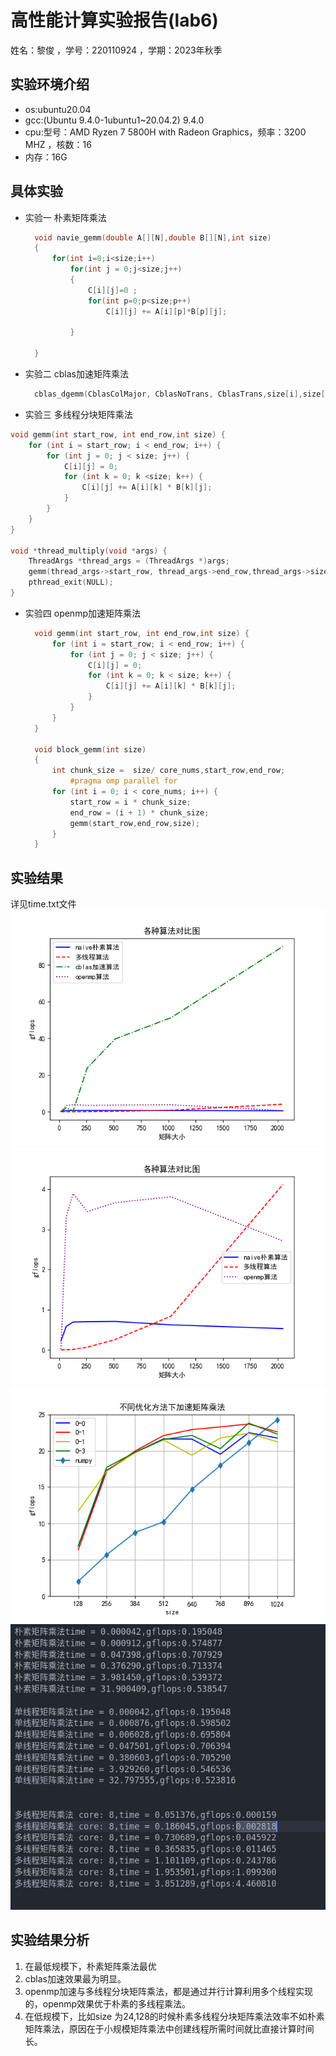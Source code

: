 # 高性能计算实验报告(lab6)

姓名：黎俊 ，学号：220110924 ，学期：2023年秋季

## 实验环境介绍

- os:ubuntu20.04
- gcc:(Ubuntu 9.4.0-1ubuntu1~20.04.2) 9.4.0
- cpu:型号：AMD Ryzen 7 5800H with Radeon Graphics，频率：3200 MHZ ，核数：16
- 内存：16G

## 具体实验

- 实验一 朴素矩阵乘法
  ```c
    void navie_gemm(double A[][N],double B[][N],int size)
    {
        for(int i=0;i<size;i++)
            for(int j = 0;j<size;j++)
            {   
                C[i][j]=0 ;
                for(int p=0;p<size;p++)
                    C[i][j] += A[i][p]*B[p][j];

            }

    }
  ```
- 实验二 cblas加速矩阵乘法
  ```c
    cblas_dgemm(CblasColMajor, CblasNoTrans, CblasTrans,size[i],size[i],size[i],1,A, size[i], B, size[i],0,C,size[i]);
  ```
- 实验三 多线程分块矩阵乘法

```c
void gemm(int start_row, int end_row,int size) {
    for (int i = start_row; i < end_row; i++) {
        for (int j = 0; j < size; j++) {
            C[i][j] = 0;
            for (int k = 0; k <size; k++) {
                C[i][j] += A[i][k] * B[k][j];
            }
        }
    }
}

void *thread_multiply(void *args) {
    ThreadArgs *thread_args = (ThreadArgs *)args;
    gemm(thread_args->start_row, thread_args->end_row,thread_args->size);
    pthread_exit(NULL);
}
```

- 实验四 openmp加速矩阵乘法
  ```c
    void gemm(int start_row, int end_row,int size) {
        for (int i = start_row; i < end_row; i++) {
            for (int j = 0; j < size; j++) {
                C[i][j] = 0;
                for (int k = 0; k < size; k++) {
                    C[i][j] += A[i][k] * B[k][j];
                }
            }
        }
    }

    void block_gemm(int size)
    {
        int chunk_size =  size/ core_nums,start_row,end_row;
            #pragma omp parallel for
        for (int i = 0; i < core_nums; i++) {
            start_row = i * chunk_size;
            end_row = (i + 1) * chunk_size;
            gemm(start_row,end_row,size);
        }
    }

  ```

## 实验结果

详见time.txt文件
![](result.png)
![](result1.png)
![](speedup.png)
![](result2.png)
## 实验结果分析

1. 在最低规模下，朴素矩阵乘法最优
2. cblas加速效果最为明显。
3. openmp加速与多线程分块矩阵乘法，都是通过并行计算利用多个线程实现的，openmp效果优于朴素的多线程乘法。
4. 在低规模下，比如size 为24,128的时候朴素多线程分块矩阵乘法效率不如朴素矩阵乘法，原因在于小规模矩阵乘法中创建线程所需时间就比直接计算时间长。
